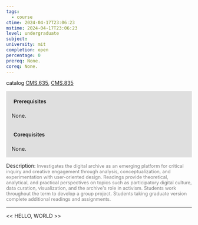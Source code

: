 ```yaml
---
tags:
  - course
ctime: 2024-04-17T23:06:23
mstime: 2024-04-17T23:06:23
level: undergraduate
subject: 
university: mit
completion: open
percentage: 0
prereq: None.
coreq: None.
---
```


catalog [CMS.635](http://student.mit.edu/catalog/mCMSa.html#CMS.635), [CMS.835](http://student.mit.edu/catalog/mCMSa.html#CMS.835)

<span style="display: block; padding: 15px; background-color: rgb(100, 100, 100, 0.2);"><font id="m_prereq101_0" style="display: block; font-family: Arial, sans-serif; font-weight: bold; padding: 5px">Prerequisites</font><br><span id="prereq101_0">None.</span></span>
<span style="display: block; padding: 15px; background-color: rgb(100, 100, 100, 0.2);"><font id="m_coreq101_0" style="display: block; font-family: Arial, sans-serif; font-weight: bold; padding: 5px">Corequisites</font><br><span id="coreq101_0">None.</span></span>

<font style="">Description:</font>
<font style="color: grey; font-size: 0.8rem;">Investigates the digital archive as an emerging platform for critical inquiry and creative engagement through analysis, conceptualization, and experimentation with user-oriented design. Readings provide theoretical, analytical, and practical perspectives on topics such as participatory digital culture, data curation, visualization, and the archive's role in activism. Students work throughout the term to develop a group project. Students taking graduate version complete additional readings and assignments.</font>



---

<< HELLO, WORLD >>

